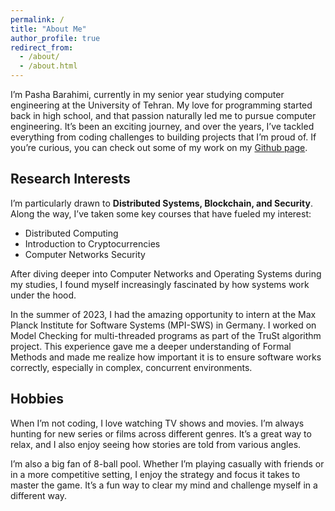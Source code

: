 ```yaml
---
permalink: /
title: "About Me"
author_profile: true
redirect_from:
  - /about/
  - /about.html
---
```


I’m Pasha Barahimi, currently in my senior year studying computer engineering at the University of Tehran. My love for programming started back in high school, and that passion naturally led me to pursue computer engineering. It’s been an exciting journey, and over the years, I’ve tackled everything from coding challenges to building projects that I’m proud of. If you’re curious, you can check out some of my work on my [Github page](https://github.com/PashaBarahimi).

## Research Interests

I’m particularly drawn to **Distributed Systems, Blockchain, and Security**. Along the way, I’ve taken some key courses that have fueled my interest:

- Distributed Computing
- Introduction to Cryptocurrencies
- Computer Networks Security

After diving deeper into Computer Networks and Operating Systems during my studies, I found myself increasingly fascinated by how systems work under the hood.

In the summer of 2023, I had the amazing opportunity to intern at the Max Planck Institute for Software Systems (MPI-SWS) in Germany. I worked on Model Checking for multi-threaded programs as part of the TruSt algorithm project. This experience gave me a deeper understanding of Formal Methods and made me realize how important it is to ensure software works correctly, especially in complex, concurrent environments.

## Hobbies

When I’m not coding, I love watching TV shows and movies. I’m always hunting for new series or films across different genres. It’s a great way to relax, and I also enjoy seeing how stories are told from various angles.

I’m also a big fan of 8-ball pool. Whether I’m playing casually with friends or in a more competitive setting, I enjoy the strategy and focus it takes to master the game. It’s a fun way to clear my mind and challenge myself in a different way.
